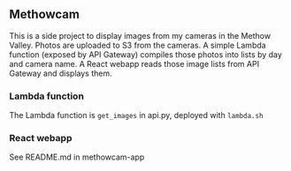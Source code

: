 ## Methowcam

This is a side project to display images from my cameras in the Methow Valley.  Photos are uploaded to S3 from the cameras.  A simple Lambda function (exposed by API Gateway) compiles those photos into lists by day and camera name.  A React webapp reads those image lists from API Gateway and displays them. 

### Lambda function

The Lambda function is `get_images` in api.py, deployed with `lambda.sh`

### React webapp

See README.md in methowcam-app
